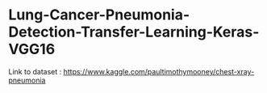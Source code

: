 # Lung-Cancer-Pneumonia-Detection-Transfer-Learning-Keras-VGG16

Link to dataset : https://www.kaggle.com/paultimothymooney/chest-xray-pneumonia
